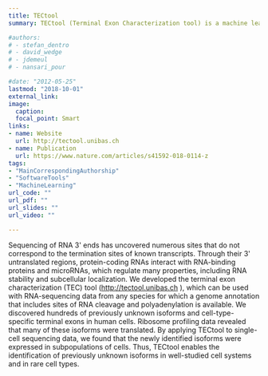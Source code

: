 ```yaml
---
title: TECtool
summary: TECtool (Terminal Exon Characterization tool) is a machine learning-based annotation software (implemented in Python) that makes use of RNA sequencing (RNA-seq) data to identify novel terminal exons, infer novel transcript isoforms and annotate potential coding sequences.

#authors:
# - stefan_dentro
# - david_wedge
# - jdemeul
# - nansari_pour

#date: "2012-05-25"
lastmod: "2018-10-01"
external_link: 
image:
  caption: 
  focal_point: Smart
links:
- name: Website
  url: http://tectool.unibas.ch
- name: Publication
  url: https://www.nature.com/articles/s41592-018-0114-z
tags:
- "MainCorrespondingAuthorship"
- "SoftwareTools"
- "MachineLearning"
url_code: ""
url_pdf: ""
url_slides: ""
url_video: ""

---
```


Sequencing of RNA 3' ends has uncovered numerous sites that do not correspond to the termination sites of known transcripts. Through their 3' untranslated regions, protein-coding RNAs interact with RNA-binding proteins and microRNAs, which regulate many properties, including RNA stability and subcellular localization. We developed the terminal exon characterization (TEC) tool (http://tectool.unibas.ch ), which can be used with RNA-sequencing data from any species for which a genome annotation that includes sites of RNA cleavage and polyadenylation is available. We discovered hundreds of previously unknown isoforms and cell-type-specific terminal exons in human cells. Ribosome profiling data revealed that many of these isoforms were translated. By applying TECtool to single-cell sequencing data, we found that the newly identified isoforms were expressed in subpopulations of cells. Thus, TECtool enables the identification of previously unknown isoforms in well-studied cell systems and in rare cell types.

